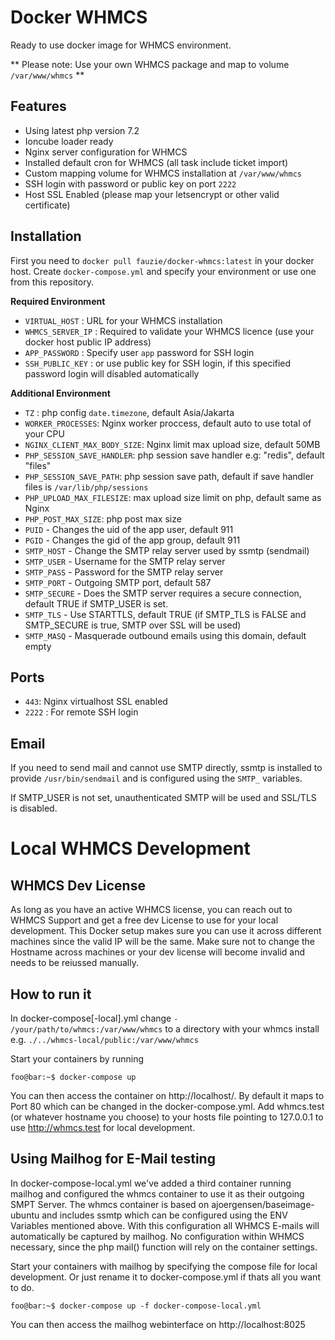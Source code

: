 Docker WHMCS
============

Ready to use docker image for WHMCS environment.

** Please note: Use your own WHMCS package and map to volume ```/var/www/whmcs``` **

Features
--------

* Using latest php version 7.2
* Ioncube loader ready
* Nginx server configuration for WHMCS
* Installed default cron for WHMCS (all task include ticket import)
* Custom mapping volume for WHMCS installation at ```/var/www/whmcs```
* SSH login with password or public key on port ```2222```
* Host SSL Enabled (please map your letsencrypt or other valid certificate)

Installation
------------

First you need to ```docker pull fauzie/docker-whmcs:latest``` in your docker host. Create ```docker-compose.yml``` and specify your environment or use one from this repository.

**Required Environment**

- ```VIRTUAL_HOST``` : URL for your WHMCS installation
- ```WHMCS_SERVER_IP``` : Required to validate your WHMCS licence (use your docker host public IP address)
- ```APP_PASSWORD``` : Specify user ```app``` password for SSH login
- ```SSH_PUBLIC_KEY``` : or use public key for SSH login, if this specified password login will disabled automatically

**Additional Environment**

- ```TZ``` : php config ```date.timezone```, default Asia/Jakarta
- ```WORKER_PROCESSES```: Nginx worker proccess, default auto to use total of your CPU
- ```NGINX_CLIENT_MAX_BODY_SIZE```: Nginx limit max upload size, default 50MB
- ```PHP_SESSION_SAVE_HANDLER```: php session save handler e.g: "redis", default "files"
- ```PHP_SESSION_SAVE_PATH```: php session save path, default if save handler files is ```/var/lib/php/sessions```
- ```PHP_UPLOAD_MAX_FILESIZE```: max upload size limit on php, default same as Nginx
- ```PHP_POST_MAX_SIZE```: php post max size
- `PUID` - Changes the uid of the app user, default 911
- `PGID` - Changes the gid of the app group, default 911
- `SMTP_HOST` - Change the SMTP relay server used by ssmtp (sendmail)
- `SMTP_USER` - Username for the SMTP relay server
- `SMTP_PASS` - Password for the SMTP relay server
- `SMTP_PORT` - Outgoing SMTP port, default 587
- `SMTP_SECURE` - Does the SMTP server requires a secure connection, default TRUE if SMTP_USER is set.
- `SMTP_TLS` - Use STARTTLS, default TRUE (if SMTP_TLS is FALSE and SMTP_SECURE is true, SMTP over SSL will be used)
- `SMTP_MASQ` - Masquerade outbound emails using this domain, default empty

Ports
-----

- ```443```: Nginx virtualhost SSL enabled
- ```2222``` : For remote SSH login

Email
-----

If you need to send mail and cannot use SMTP directly, ssmtp is installed to provide `/usr/bin/sendmail` and is configured using the `SMTP_` variables.

If SMTP_USER is not set, unauthenticated SMTP will be used and SSL/TLS is disabled.

# Local WHMCS Development

## WHMCS Dev License
As long as you have an active WHMCS license, you can reach out to WHMCS Support and get a free dev License to use for your local development.
This Docker setup makes sure you can use it across different machines since the valid IP will be the same. Make sure not to change the Hostname across machines or your dev license will become invalid and needs to be reiussed manually.

## How to run it
In docker-compose[-local].yml change ```- /your/path/to/whmcs:/var/www/whmcs``` to a directory with your whmcs install e.g. ```./../whmcs-local/public:/var/www/whmcs```

Start your containers by running
```console
foo@bar:~$ docker-compose up
```
You can then access the container on http://localhost/. By default it maps to Port 80 which can be changed in the docker-compose.yml.
Add whmcs.test (or whatever hostname you choose) to your hosts file pointing to 127.0.0.1 to use http://whmcs.test for local development.

## Using Mailhog for E-Mail testing
In docker-compose-local.yml we've added a third container running mailhog and configured the whmcs container to use it as their outgoing SMPT Server. The whmcs container is based on ajoergensen/baseimage-ubuntu and includes ssmtp which can be configured using the ENV Variables mentioned above.
With this configuration all WHMCS E-mails will automatically be captured by mailhog. No configuration within WHMCS necessary, since the php mail() function will rely on the container settings.

Start your containers with mailhog by specifying the compose file for local development. Or just rename it to docker-compose.yml if thats all you want to do.
```console
foo@bar:~$ docker-compose up -f docker-compose-local.yml
```

You can then access the mailhog webinterface on http://localhost:8025



